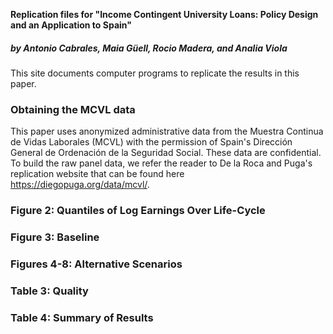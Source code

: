 **Replication files for "Income Contingent University Loans: Policy Design and an Application to Spain"**
##### by Antonio Cabrales, Maia Güell, Rocio Madera, and Analia Viola

This site documents computer programs to replicate the results in this paper.

### Obtaining the MCVL data 

This paper uses anonymized administrative data from the Muestra Continua de Vidas Laborales (MCVL) with the permission of Spain's Dirección General de Ordenación de la Seguridad Social. These data are confidential. To build the raw panel data, we refer the reader to De la Roca and Puga's replication website that can be found here https://diegopuga.org/data/mcvl/. 

### Figure 2: Quantiles of Log Earnings Over Life-Cycle
### Figure 3: Baseline
### Figures 4-8: Alternative Scenarios 
### Table 3: Quality
### Table 4: Summary of Results 
